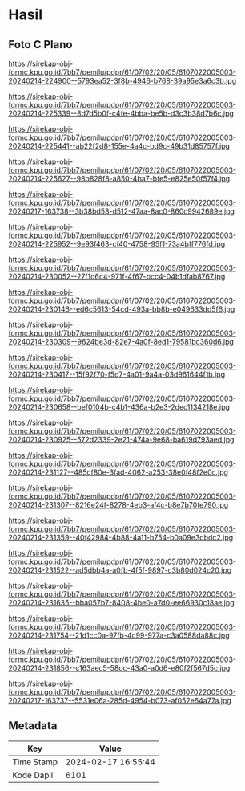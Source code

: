 # Hasil

## Foto C Plano

https://sirekap-obj-formc.kpu.go.id/7bb7/pemilu/pdpr/61/07/02/20/05/6107022005003-20240214-224900--5793ea52-3f8b-4946-b768-39a95e3a6c3b.jpg

https://sirekap-obj-formc.kpu.go.id/7bb7/pemilu/pdpr/61/07/02/20/05/6107022005003-20240214-225339--8d7d5b0f-c4fe-4bba-be5b-d3c3b38d7b6c.jpg

https://sirekap-obj-formc.kpu.go.id/7bb7/pemilu/pdpr/61/07/02/20/05/6107022005003-20240214-225441--ab22f2d8-155e-4a4c-bd9c-49b31d85757f.jpg

https://sirekap-obj-formc.kpu.go.id/7bb7/pemilu/pdpr/61/07/02/20/05/6107022005003-20240214-225627--98b828f8-a850-4ba7-bfe5-e825e50f57f4.jpg

https://sirekap-obj-formc.kpu.go.id/7bb7/pemilu/pdpr/61/07/02/20/05/6107022005003-20240217-163738--3b38bd58-d512-47aa-8ac0-860c9942689e.jpg

https://sirekap-obj-formc.kpu.go.id/7bb7/pemilu/pdpr/61/07/02/20/05/6107022005003-20240214-225952--9e93f463-cf40-4758-95f1-73a4bff776fd.jpg

https://sirekap-obj-formc.kpu.go.id/7bb7/pemilu/pdpr/61/07/02/20/05/6107022005003-20240214-230052--27f1d6c4-971f-4f67-bcc4-04b1dfab8767.jpg

https://sirekap-obj-formc.kpu.go.id/7bb7/pemilu/pdpr/61/07/02/20/05/6107022005003-20240214-230146--ed6c5613-54cd-493a-bb8b-e049633dd5f6.jpg

https://sirekap-obj-formc.kpu.go.id/7bb7/pemilu/pdpr/61/07/02/20/05/6107022005003-20240214-230309--9624be3d-82e7-4a0f-8ed1-79581bc360d6.jpg

https://sirekap-obj-formc.kpu.go.id/7bb7/pemilu/pdpr/61/07/02/20/05/6107022005003-20240214-230417--15f92f70-f5d7-4a01-9a4a-03d961644f1b.jpg

https://sirekap-obj-formc.kpu.go.id/7bb7/pemilu/pdpr/61/07/02/20/05/6107022005003-20240214-230658--bef0104b-c4b1-436a-b2e3-2dec1134218e.jpg

https://sirekap-obj-formc.kpu.go.id/7bb7/pemilu/pdpr/61/07/02/20/05/6107022005003-20240214-230925--572d2339-2e21-474a-9e68-ba619d793aed.jpg

https://sirekap-obj-formc.kpu.go.id/7bb7/pemilu/pdpr/61/07/02/20/05/6107022005003-20240214-231127--485cf80e-3fad-4062-a253-38e0f48f2e0c.jpg

https://sirekap-obj-formc.kpu.go.id/7bb7/pemilu/pdpr/61/07/02/20/05/6107022005003-20240214-231307--8216e24f-8278-4eb3-af4c-b8e7b70fe790.jpg

https://sirekap-obj-formc.kpu.go.id/7bb7/pemilu/pdpr/61/07/02/20/05/6107022005003-20240214-231359--40f42984-4b88-4a11-b754-b0a09e3dbdc2.jpg

https://sirekap-obj-formc.kpu.go.id/7bb7/pemilu/pdpr/61/07/02/20/05/6107022005003-20240214-231522--ad5dbb4a-a0fb-4f5f-9897-c3b80d024c20.jpg

https://sirekap-obj-formc.kpu.go.id/7bb7/pemilu/pdpr/61/07/02/20/05/6107022005003-20240214-231635--bba057b7-8408-4be0-a7d0-ee66930c18ae.jpg

https://sirekap-obj-formc.kpu.go.id/7bb7/pemilu/pdpr/61/07/02/20/05/6107022005003-20240214-231754--21d1cc0a-97fb-4c99-977a-c3a0588da88c.jpg

https://sirekap-obj-formc.kpu.go.id/7bb7/pemilu/pdpr/61/07/02/20/05/6107022005003-20240214-231856--c163aec5-58dc-43a0-a0d6-e80f2f567d5c.jpg

https://sirekap-obj-formc.kpu.go.id/7bb7/pemilu/pdpr/61/07/02/20/05/6107022005003-20240217-163737--5531e06a-285d-4954-b073-af052e64a77a.jpg


## Metadata

| Key        | Value               |
| ---------- | ------------------- |
| Time Stamp | 2024-02-17 16:55:44 |
| Kode Dapil | 6101                |



